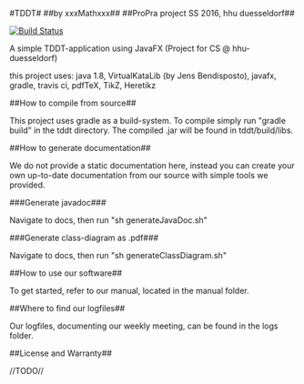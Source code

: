 #TDDT#
##by xxxMathxxx##
##ProPra project SS 2016, hhu duesseldorf##

[![Build Status](https://travis-ci.org/ProPra16/programmierpraktikum-abschlussprojekt-xxxmathxxx.png)](https://travis-ci.org/ProPra16/programmierpraktikum-abschlussprojekt-xxxmathxxx)

A simple TDDT-application using JavaFX (Project for CS @ hhu-duesseldorf)

this project uses: java 1.8, VirtualKataLib (by Jens Bendisposto), javafx, gradle, travis ci, pdfTeX, TikZ, Heretikz

##How to compile from source##

This project uses gradle as a build-system. To compile simply run "gradle build" in the tddt directory.
The compiled .jar will be found in tddt/build/libs.

##How to generate documentation##

We do not provide a static documentation here, instead you can create your own up-to-date documentation from our source with simple tools we provided.

###Generate javadoc###

Navigate to docs, then run "sh generateJavaDoc.sh"

###Generate class-diagram as .pdf###

Navigate to docs, then run "sh generateClassDiagram.sh"

##How to use our software##

To get started, refer to our manual, located in the manual folder.

##Where to find our logfiles##

Our logfiles, documenting our weekly meeting, can be found in the logs folder.

##License and Warranty##

//TODO//





